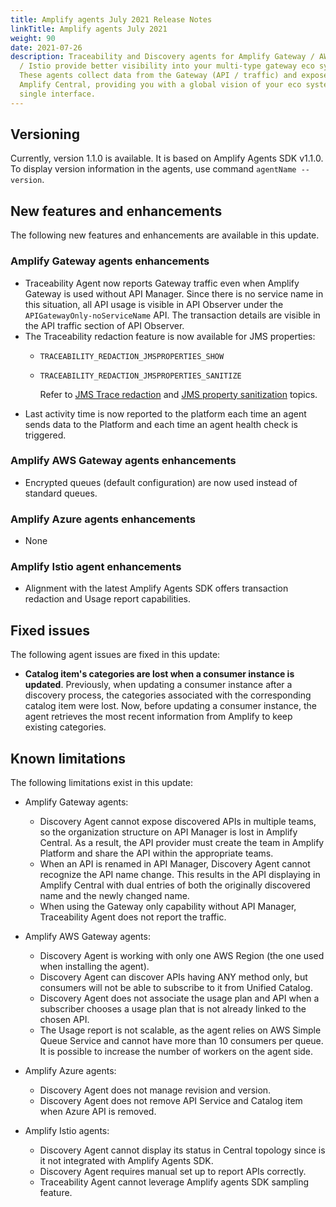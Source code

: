 ```yaml
---
title: Amplify agents July 2021 Release Notes
linkTitle: Amplify agents July 2021
weight: 90
date: 2021-07-26
description: Traceability and Discovery agents for Amplify Gateway / AWS / Azure
  / Istio provide better visibility into your multi-type gateway eco system.
  These agents collect data from the Gateway (API / traffic) and expose it in
  Amplify Central, providing you with a global vision of your eco system from a
  single interface.
---
```


## Versioning

Currently, version 1.1.0 is available. It is based on Amplify Agents SDK v1.1.0.
To display version information in the agents, use command `agentName --version`.

## New features and enhancements

The following new features and enhancements are available in this update.

### Amplify Gateway agents enhancements

* Traceability Agent now reports Gateway traffic even when Amplify Gateway is used without API Manager. Since there is no service name in this situation, all API usage is visible in API Observer under the `APIGatewayOnly-noServiceName` API. The transaction details are visible in the API traffic section of API Observer.
* The Traceability redaction feature is now available for JMS properties:
  * `TRACEABILITY_REDACTION_JMSPROPERTIES_SHOW`
  * `TRACEABILITY_REDACTION_JMSPROPERTIES_SANITIZE`

    Refer to [JMS Trace redaction](/docs/connected_agent_common_reference/trace_redaction/#jms-properties-show-rules) and [JMS property sanitization](/docs/connected_agent_common_reference/trace_redaction/#jms-properties-value-sanitization-rules) topics.
* Last activity time is now reported to the platform each time an agent sends data to the Platform and each time an agent health check is triggered.

### Amplify AWS Gateway agents enhancements

* Encrypted queues (default configuration) are now used instead of standard queues.

### Amplify Azure agents enhancements

* None

### Amplify Istio agent enhancements

* Alignment with the latest Amplify Agents SDK offers transaction redaction and Usage report capabilities.

## Fixed issues

The following agent issues are fixed in this update:

* **Catalog item's categories are lost when a consumer instance is updated**. Previously, when updating a consumer instance after a discovery process, the categories associated with the corresponding catalog item were lost. Now, before updating a consumer instance, the agent retrieves the most recent information from Amplify to keep existing categories.

## Known limitations

The following limitations exist in this update:

* Amplify Gateway agents:

  * Discovery Agent cannot expose discovered APIs in multiple teams, so the organization structure on API Manager is lost in Amplify Central. As a result, the API provider must create the team in Amplify Platform and share the API within the appropriate teams.
  * When an API is renamed in API Manager, Discovery Agent cannot recognize the API name change. This results in the API displaying in Amplify Central with dual entries of both the originally discovered name and the newly changed name.
  * When using the Gateway only capability without API Manager, Traceability Agent does not report the traffic.

* Amplify AWS Gateway agents:

  * Discovery Agent is working with only one AWS Region (the one used when installing the agent).
  * Discovery Agent can discover APIs having ANY method only, but consumers will not be able to subscribe to it from Unified Catalog.
  * Discovery Agent does not associate the usage plan and API when a subscriber chooses a usage plan that is not already linked to the chosen API.
  * The Usage report is not scalable, as the agent relies on AWS Simple Queue Service and cannot have more than 10 consumers per queue. It is possible to increase the number of workers on the agent side.

* Amplify Azure agents:

  * Discovery Agent does not manage revision and version.
  * Discovery Agent does not remove API Service and Catalog item when Azure API is removed.

* Amplify Istio agents:

  * Discovery Agent cannot display its status in Central topology since is it not integrated with Amplify Agents SDK.
  * Discovery Agent requires manual set up to report APIs correctly.
  * Traceability Agent cannot leverage Amplify agents SDK sampling feature.

